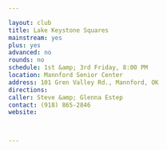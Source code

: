 ```yaml
---

layout: club
title: Lake Keystone Squares
mainstream: yes
plus: yes
advanced: no
rounds: no
schedule: 1st &amp; 3rd Friday, 8:00 PM
location: Mannford Senior Center
address: 101 Gren Valley Rd., Mannford, OK
directions: 
caller: Steve &amp; Glenna Estep
contact: (918) 865-2846
website: 



---
```


